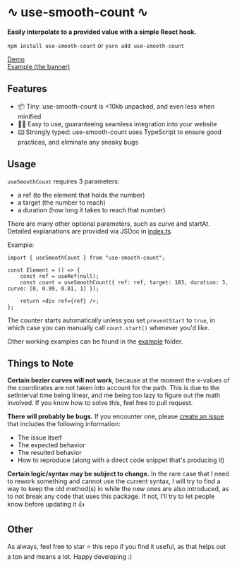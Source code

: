 # ∿ use-smooth-count ∿

**Easily interpolate to a provided value with a simple React hook.**

`npm install use-smooth-count` or `yarn add use-smooth-count`

[Demo](https://use-smooth-count.vercel.app)\
[Example (the banner)](https://lanyard.cnrad.dev)

## Features

-   📦 Tiny: use-smooth-count is <10kb unpacked, and even less when minified
-   👨‍💻 Easy to use, guaranteeing seamless integration into your website
-   ⌨️ Strongly typed: use-smooth-count uses TypeScript to ensure good practices, and eliminate any sneaky bugs

## Usage

`useSmoothCount` requires 3 parameters: 
- a ref (to the element that holds the number)
- a target (the number to reach)
- a duration (how long it takes to reach that number)

There are many other optional parameters, such as curve and startAt. Detailed explanations are provided via JSDoc in [index.ts](https://github.com/cnrad/use-smooth-count/blob/master/src/index.ts)

Example: 
```tsx
import { useSmoothCount } from "use-smooth-count";

const Element = () => {
    const ref = useRef(null);
    const count = useSmoothCount({ ref: ref, target: 183, duration: 3, curve: [0, 0.99, 0.01, 1] });

    return <div ref={ref} />;
};
```

The counter starts automatically unless you set `preventStart` to `true`, in which case you can manually call `count.start()` whenever you'd like.

Other working examples can be found in the [example](https://github.com/cnrad/use-smooth-count/tree/master/example) folder.

## Things to Note

**Certain bezier curves will not work**, because at the moment the x-values of the coordinates are not taken into account for the path. This is due to the setInterval time being linear, and me being too lazy to figure out the math involved. If you know how to solve this, feel free to pull request.

**There will probably be bugs.** If you encounter one, please [create an issue](https://github.com/cnrad/use-smooth-count/issues/new) that includes the following information:
- The issue itself
- The expected behavior
- The resulted behavior
- How to reproduce (along with a direct code snippet that's producing it)

**Certain logic/syntax may be subject to change.** In the rare case that I need to rework something and cannot use the current syntax, I will try to find a way to keep the old method(s) in while the new ones are also introduced, as to not break any code that uses this package. If not, I'll try to let people know before updating it :+1:

## Other
As always, feel free to star :star: this repo if you find it useful, as that helps out a ton and means a lot. Happy developing :)

